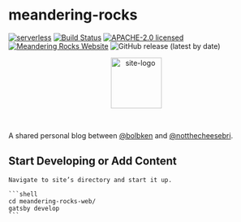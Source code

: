 
# meandering-rocks

[![serverless](http://public.serverless.com/badges/v3.svg)](http://www.serverless.com)
[![Build Status](https://codebuild.us-east-1.amazonaws.com/badges?uuid=eyJlbmNyeXB0ZWREYXRhIjoiY1VVam1XQjVNaktDVEpUU25PR1ViTGlXQmRCZXJGNCs4VGx4elpiNkRobDVpUC9ha2hpWmR5a054TWhBLzJzdWhEeHR3THlhWnVGandodDd6NlNwRUxnPSIsIml2UGFyYW1ldGVyU3BlYyI6Ik03cndyMlZCSHhocWQzOUoiLCJtYXRlcmlhbFNldFNlcmlhbCI6MX0%3D&branch=master)](https://console.aws.amazon.com/codesuite/codebuild/310674449483/projects/meandering-rocks-build-production/history?region=us-east-1)
[![APACHE-2.0 licensed](https://img.shields.io/github/license/bolbken/meandering-rocks)](https://raw.githubusercontent.com/bolbken/meandering-rocks/master/LICENSE)
[![Meandering Rocks Website](https://img.shields.io/website?down_color=lightgrey&down_message=offline&up_color=green&up_message=online&url=https%3A%2F%2Fmeandering.rocks)](https://meandering.rocks)
![GitHub release (latest by date)](https://img.shields.io/github/v/release/bolbken/meandering-rocks)


<p align="center">
  <a href="https://meandering.rocks">
    <img alt="site-logo" src="https://raw.githubusercontent.com/bolbken/meandering-rocks/master/web/content/assets/site-logo-0.svg" width="100" />
  </a>
</p>
<br/>

A shared personal blog between [@bolbken](https://github.com/bolbken) and [@notthecheesebri](https://github.com/notthecheesebri).

## Start Developing or Add Content

    Navigate to site’s directory and start it up.

    ```shell
    cd meandering-rocks-web/
    gatsby develop
    ```
